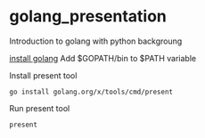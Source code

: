 # golang_presentation

Introduction to golang with python backgroung

[install golang](https://golang.org/doc/install)
Add $GOPATH/bin to $PATH variable

Install present tool

`go install golang.org/x/tools/cmd/present`

Run present tool

`present`
